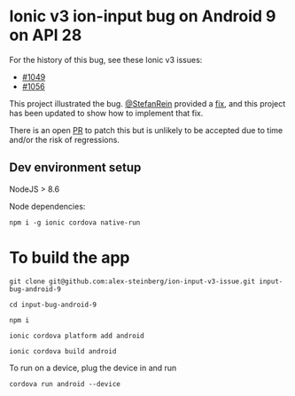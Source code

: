 # Ionic v3 ion-input bug on Android 9 on API 28

For the history of this bug, see these Ionic v3 issues:

- [#1049](https://github.com/ionic-team/ionic-v3/issues/1049)
- [#1056](https://github.com/ionic-team/ionic-v3/issues/1056)
    
This project illustrated the bug. [@StefanRein](https://twitter.com/stefanrein) provided a [fix](https://github.com/ionic-team/ionic-v3/issues/1049#issuecomment-523813114), and this project has been updated to show how to implement that fix.

There is an open [PR](https://github.com/ionic-team/ionic-v3/pull/1054) to patch this but is unlikely to be accepted due to time and/or the risk of regressions.
    

## Dev environment setup

NodeJS > 8.6

Node dependencies:

    npm i -g ionic cordova native-run

# To build the app

    git clone git@github.com:alex-steinberg/ion-input-v3-issue.git input-bug-android-9

    cd input-bug-android-9

    npm i

    ionic cordova platform add android

    ionic cordova build android

To run on a device, plug the device in and run

    cordova run android --device

